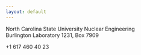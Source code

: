 ```yaml
---
layout: default
---
```


North Carolina State University Nuclear Engineering <br/>
Burlington Laboratory 1231, Box 7909

+1 617 460 40 23
